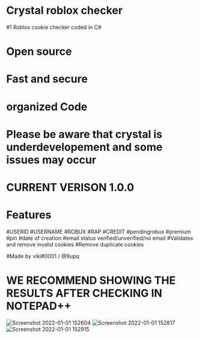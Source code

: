 # Crystal roblox checker
#1 Roblox cookie checker coded in C#
# Open source
# Fast and secure
# organized Code
# Please be aware that crystal is underdevelopement and some issues may occur
# CURRENT VERISON 1.0.0
# Features
#USERID
#USERNAME
#ROBUX
#RAP
#CREDIT
#pendingrobux
#premium
#pin
#date of creation
#email status verified/unverified/no email
#Validates and remove invalid cookies
#Remove duplicate cookies

#Made by viki#0001 / @9upq

# WE RECOMMEND SHOWING THE RESULTS AFTER CHECKING IN NOTEPAD++
![Screenshot 2022-01-01 152604](https://user-images.githubusercontent.com/69878842/147850525-9e61aa00-4c55-4af2-8d29-93c59e2dd01b.png)
![Screenshot 2022-01-01 152817](https://user-images.githubusercontent.com/69878842/147850560-5ed64315-1221-43f1-a528-c9933dee83da.png)
![Screenshot 2022-01-01 152915](https://user-images.githubusercontent.com/69878842/147850570-91188bee-cd49-4409-b2b2-d6269b610758.png)
